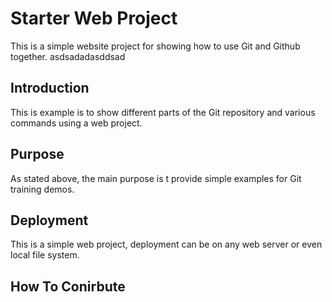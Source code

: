 # Starter Web Project

This is a simple website project for
showing how to use Git and Github together.
asdsadadasddsad
## Introduction

This is example is to show different parts
of the Git repository and various commands
using a web project.

## Purpose

As stated above, the main purpose is t 
provide simple examples for Git training
demos.

## Deployment

This is a simple web project, deployment
can be on any web server or even local 
file system.

## How To Conirbute

